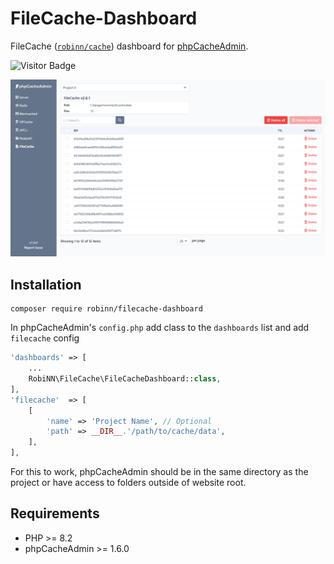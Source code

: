 # FileCache-Dashboard

FileCache ([`robinn/cache`](https://github.com/RobiNN1/Cache)) dashboard
for [phpCacheAdmin](https://github.com/RobiNN1/phpCacheAdmin).

![Visitor Badge](https://visitor-badge.laobi.icu/badge?page_id=RobiNN1.FileCache-Dashboard)

![FileCache](.github/img/filecache.png)

## Installation

```
composer require robinn/filecache-dashboard
```

In phpCacheAdmin's `config.php` add class to the `dashboards` list and add `filecache` config

```php
'dashboards' => [
    ...
    RobiNN\FileCache\FileCacheDashboard::class,
],
'filecache'  => [
    [
        'name' => 'Project Name', // Optional
        'path' => __DIR__.'/path/to/cache/data',
    ],
],
```

For this to work, phpCacheAdmin should be in the same directory as
the project or have access to folders outside of website root.

## Requirements

- PHP >= 8.2
- phpCacheAdmin >= 1.6.0
